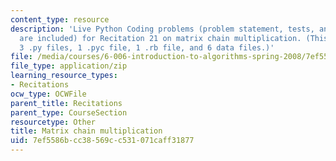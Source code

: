 ```yaml
---
content_type: resource
description: 'Live Python Coding problems (problem statement, tests, and solutions
  are included) for Recitation 21 on matrix chain multiplication. (This zip file includes:
  3 .py files, 1 .pyc file, 1 .rb file, and 6 data files.)'
file: /media/courses/6-006-introduction-to-algorithms-spring-2008/7ef5586bcc38569cc531071caff31877_r21_parens.zip
file_type: application/zip
learning_resource_types:
- Recitations
ocw_type: OCWFile
parent_title: Recitations
parent_type: CourseSection
resourcetype: Other
title: Matrix chain multiplication
uid: 7ef5586b-cc38-569c-c531-071caff31877
---
```


